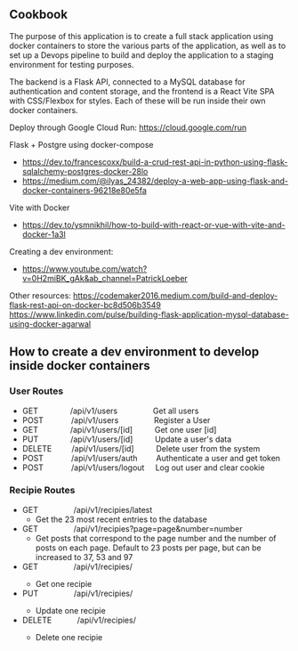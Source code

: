 ## Cookbook

The purpose of this application is to create a full stack application using docker containers to store the various parts of the application, as well as to set up a Devops pipeline to build and deploy the application to a staging environment for testing purposes.

The backend is a Flask API, connected to a MySQL database for authentication and content storage, and the frontend is a React Vite SPA with CSS/Flexbox for styles. 
Each of these will be run inside their own docker containers.

Deploy through Google Cloud Run: https://cloud.google.com/run

Flask + Postgre using docker-compose
 - https://dev.to/francescoxx/build-a-crud-rest-api-in-python-using-flask-sqlalchemy-postgres-docker-28lo
 - https://medium.com/@ilyas_24382/deploy-a-web-app-using-flask-and-docker-containers-96218e80e5fa

Vite with Docker
 - https://dev.to/ysmnikhil/how-to-build-with-react-or-vue-with-vite-and-docker-1a3l


Creating a dev environment:
 - https://www.youtube.com/watch?v=0H2miBK_gAk&ab_channel=PatrickLoeber

Other resources:
https://codemaker2016.medium.com/build-and-deploy-flask-rest-api-on-docker-bc8d506b3549
https://www.linkedin.com/pulse/building-flask-application-mysql-database-using-docker-agarwal


## How to create a dev environment to develop inside docker containers



###   User Routes
 - GET &nbsp;&nbsp;&emsp;&emsp;&emsp; /api/v1/users &emsp;&emsp;&emsp;&emsp; Get all users
 - POST &emsp;&emsp;&emsp; /api/v1/users &emsp;&emsp;&emsp;&emsp; Register a User
 - GET &nbsp;&nbsp;&emsp;&emsp;&emsp; /api/v1/users/[id] &nbsp;&emsp;&emsp; Get one user [id]
 - PUT &nbsp;&nbsp;&emsp;&emsp;&emsp; /api/v1/users/[id] &nbsp;&emsp;&emsp; Update a user's data
 - DELETE &emsp;&emsp; /api/v1/users/[id] &nbsp;&emsp;&emsp; Delete user from the system
 - POST &emsp;&emsp;&emsp; /api/v1/users/auth &nbsp;&nbsp;&nbsp;&emsp; Authenticate a user and get token
 - POST &emsp;&emsp;&emsp; /api/v1/users/logout &nbsp;&nbsp;&nbsp; Log out user and clear cookie

###   Recipie Routes
 - GET &emsp;&emsp;&emsp;&emsp; /api/v1/recipies/latest 
     - Get the 23 most recent entries to the database
 - GET &emsp;&emsp;&emsp;&emsp; /api/v1/recipies?page=page&number=number 
     - Get posts that correspond to the page number and the number of posts on each page. Default to 23 posts per page, but can be increased to 37, 53 and 97
 - GET &emsp;&emsp;&emsp;&emsp; /api/v1/recipies/<id>
     - Get one recipie
 - PUT &emsp;&emsp;&emsp;&emsp; /api/v1/recipies/<id>
     - Update one recipie
 - DELETE &emsp;&emsp;&emsp;/api/v1/recipies/<id>
     - Delete one recipie

